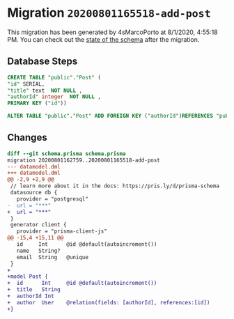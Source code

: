 # Migration `20200801165518-add-post`

This migration has been generated by 4sMarcoPorto at 8/1/2020, 4:55:18 PM.
You can check out the [state of the schema](./schema.prisma) after the migration.

## Database Steps

```sql
CREATE TABLE "public"."Post" (
"id" SERIAL,
"title" text  NOT NULL ,
"authorId" integer  NOT NULL ,
PRIMARY KEY ("id"))

ALTER TABLE "public"."Post" ADD FOREIGN KEY ("authorId")REFERENCES "public"."User"("id") ON DELETE CASCADE ON UPDATE CASCADE
```

## Changes

```diff
diff --git schema.prisma schema.prisma
migration 20200801162759..20200801165518-add-post
--- datamodel.dml
+++ datamodel.dml
@@ -2,9 +2,9 @@
 // learn more about it in the docs: https://pris.ly/d/prisma-schema
 datasource db {
   provider = "postgresql"
-  url = "***"
+  url = "***"
 }
 generator client {
   provider = "prisma-client-js"
@@ -15,4 +15,11 @@
   id     Int      @id @default(autoincrement())
   name   String?
   email  String   @unique
 }
+
+model Post {
+  id      Int     @id @default(autoincrement())
+  title   String
+  authorId Int
+  author  User    @relation(fields: [authorId], references:[id])
+}
```


